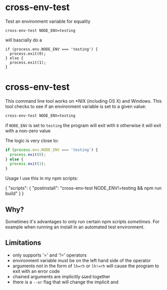 # cross-env-test

Test an environment variable for equality

```
cross-env-test NODE_ENV=testing
```

will bascially do a 

```
if (process.env.NODE_ENV === 'testing') {
  process.exit(0);
} else {
  process.exit(1);
}

```


# cross-env-test

This command line tool works on *NIX (including OS X) and Windows.  This tool checks to see if an environment variable is set to a given value:


```bash
cross-env-test NODE_ENV=testing
```

if `NODE_ENV` is set to `testing` the program will exit with `0` otherwise it will exit with a non-zero value

The logic is very close to:

```js
if (process.env.NODE_ENV === 'testing') {
  process.exit(0);
} else {
  process.exit(1);
}

```

Usage
I use this in my npm scripts:

{
  "scripts": {
    "postinstall": "cross-env-test NODE_ENV!=testing && npm run build"
  }
}

## Why?

Sometimes it's advantages to only run certain npm scripts _sometimes_.  For example when running an install in an automated test environment.

## Limitations

- only supports '=' and '!=' operators
- environment variable _must_ be on the left hand side of the operator
- arguments not in the form of `lh=rh` or `lh!=rh` will cause the program to exit with an error code
- chained arguments are implicitly `&&`ed together
- there is a `--or` flag that will change the implicit and



